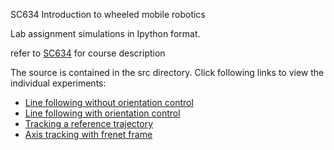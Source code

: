 
SC634 Introduction to wheeled mobile robotics

Lab assignment simulations in Ipython format.

refer to [SC634](www.sc.iitb.ac.in/courses.html#634) for course description

The source is contained in the src directory. Click following links to view the individual experiments: 
 * [Line following without orientation control](/Assignment1.md)
 * [Line following with orientation control](/Assignment2.md)
 * [Tracking a reference trajectory](/Assignment3.md)
 * [Axis tracking with frenet frame](/Assignment4.md)


